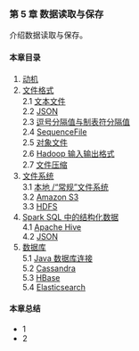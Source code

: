 ### 第 5 章	数据读取与保存 ###
介绍数据读取与保存。
#### 本章目录 ####
1.	[动机](C1动机.md)    
2.	[文件格式](C2文件格式.md)    
2.1	[文本文件]()    
2.2	[JSON]()    
2.3	[逗号分隔值与制表符分隔值]()    
2.4	[SequenceFile]()    
2.5	[对象文件]()    
2.6	[Hadoop 输入输出格式]()    
2.7	[文件压缩]()    
3.	[文件系统]()    
3.1	[本地 /“常规”文件系统]()    
3.2	[Amazon S3]()    
3.3	[HDFS]()    
4.	[Spark SQL 中的结构化数据]()    
4.1	[Apache Hive]()    
4.2	[JSON]()    
5.	[数据库]()    
5.1	[Java 数据库连接]()    
5.2	[Cassandra]()    
5.3	[HBase]()    
5.4	[Elasticsearch]()   
#### 本章总结 ####    
-   1
-   2